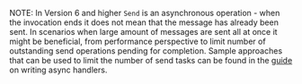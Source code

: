 NOTE: In Version 6 and higher `Send` is an asynchronous operation - when the invocation ends it does not mean that the message has already been sent. In scenarios when large amount of messages are sent all at once it might be beneficial, from performance perspective to limit number of outstanding send operations pending for completion. Sample approaches that can be used to limit the number of send tasks can be found in the [guide](/nservicebus/handlers/async-handlers#concurrency-large-amount-of-concurrent-message-operations) on writing async handlers.